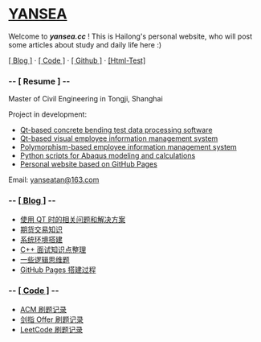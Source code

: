 # [YANSEA](https://yansea.cc)

Welcome to ***yansea.cc*** ! This is Hailong's personal website, who will post some articles about study and daily life here :)

[[ Blog ]](./blog/) · [[ Code ]](./code/) · [[ Github ]](https://github.com/YanseaTan) · [[Html-Test]](./html-test/test.html)

### -- [ Resume ] --

Master of Civil Engineering in Tongji, Shanghai

Project in development:

- [Qt-based concrete bending test data processing software](https://github.com/YanseaTan/bending-data)
- [Qt-based visual employee information management system](https://github.com/YanseaTan/qt-based-eims)
- [Polymorphism-based employee information management system](https://github.com/YanseaTan/polymorphism-based-eims)
- [Python scripts for Abaqus modeling and calculations](https://github.com/YanseaTan/python-script-for-abaqus)
- [Personal website based on GitHub Pages](https://github.com/YanseaTan/YanseaTan.github.io)

Email: yanseatan@163.com

### -- [[ Blog ]](./blog/) --

- [使用 QT 时的相关问题和解决方案][230106]
- [期货交易知识][221201]
- [系统环境搭建][221129]
- [C++ 面试知识点整理][220414]
- [一些逻辑思维题][220410]
- [GitHub Pages 搭建过程][220317]

[230106]:./blog/230106-qt-related-issues-and-solutions
[221201]:./blog/221201-knowledge-of-futures-trading
[221129]:./blog/221129-system-environment-setup
[220414]:./blog/220414-knowledge-summary-of-cpp
[220410]:./blog/220410-summary-of-logical-thinking-questions
[220317]:./blog/220317-github-pages-building-process

### -- [[ Code ]](./code/) --

- [ACM 刷题记录][acm-code]
- [剑指 Offer 刷题记录][jz-offer]
- [LeetCode 刷题记录][leetcode]

[acm-code]:./code/acm-code
[jz-offer]:./code/jz-offer
[leetcode]:./code/leetcode